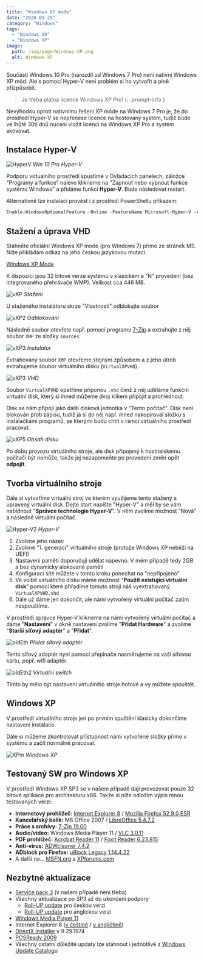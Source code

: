 ```yaml
---
title: "Windows XP mode"
date: "2020-09-29"
category: "Windows" 
tags: 
  - "Windows 10"
  - "Windows XP"
image: 
  path: /img/page/Windows-XP.png
  alt: Windows XP
---
```


Součástí Windows 10 Pro (narozdíl od Windows 7 Pro) není nativní Windows XP mód. Ale s pomocí Hyper-V není problém si ho vytvořit a plně přizpůsobit.

> Je třeba platná licence Windows XP Pro!
{: .prompt-info }

Nevýhodou oproti nativnímu řešení XP móde na Windows 7 Pro je, že do prostředí Hyper-V se nepřenese licence na hostovaný systém, tudíž bude ve lhůtě 30ti dnů nuceni vložit licenci na Windows XP Pro a systém aktivovat.

## Instalace Hyper-V

![HyperV](/img/2020-09-29-windows-xp-mode/hyper-v1.png)
_Win 10 Pro Hyper-V_

Podporu virtuálního prostředí spustíme v Ovládacích panelech, záložce "Programy a funkce" nalevo klikneme na "Zapnout nebo vypnout funkce systému Windows" a přidáme funkci __Hyper-V__. Bude následovat restart.

Alternativně lze instalaci provést i z prostředí PowerShellu příkazem:

```powershell
Enable-WindowsOptionalFeature -Online -FeatureName Microsoft-Hyper-V -All
```

## Stažení a úprava VHD

Stáhněte oficiální Windows XP mode (pro Windows 7) přímo ze stránek MS. Níže přikládám odkaz na jeho českou jazykovou mutaci.

[Windows XP Mode](https://www.microsoft.com/cs-cz/download/details.aspx?id=8002)

K dispozici jsou 32 bitové verze systému v klasickém a "N" provedení (bez integrovaného přehrávače WMP). Velikost cca 446 MB.

![vXP](/img/2020-09-29-windows-xp-mode/vXP1.png)
_Stažení_

U staženého instalátoru skrze "Vlastnosti" odblokujte soubor

![vXP2](/img/2020-09-29-windows-xp-mode/vXP2.png)
_Odblokování_

Následně soubor otevřete např. pomocí programu [7-Zip](https://www.7-zip.org/) a extrahujte z něj soubor `XMP` ze složky `sources`.

![vXP3](/img/2020-09-29-windows-xp-mode/vXP3.png)
_Instalátor_

Extrahovaný soubor `XMP` otevřeme stejným způsobem a z jeho útrob extrahujeme soubor virtuálního disku (`VirtualXPVHD`).

![vXP3](/img/2020-09-29-windows-xp-mode/vXP4.png)
_VHD_

Soubor `VirtualXPVHD` opatříme příponou `.vhd` čímž z něj uděláme funkční virtuální disk, který si ihned můžeme dvoj klikem připojit a prohlédnout.

Disk se nám připojí jako další disková jednotka v "Tento počítač". Disk není blokován proti zápisu, tudíž já si do něj např. ihned nakopíroval složku s instalačkami programů, se kterými budu chtít v rámci virtuálního prostředí pracovat.

![vXP5](/img/2020-09-29-windows-xp-mode/vXP5.png)
_Obsah disku_

Po dobu provozu virtuálního stroje, ale disk připojený k hostitelskému počítači být nemůže, takže jej nezapomeňte po provedení změn opět **odpojit**.

## Tvorba virtuálního stroje

Dále si vytvoříme virtuální stroj ve kterém využijeme tento stažený a upravený virtuální disk. Dejte start napište "Hyper-V" a měl by se vám nabídnout "**Správce technologie Hyper-V**". V něm zvolíme možnost "Nová" a následně virtuální počítač.

![Hyper-V2](/img/2020-09-29-windows-xp-mode/hyper-v2.png)
_Hyper-V_

1. Zvolíme jeho název
2. Zvolíme "1. generaci" virtuálního stroje (protože Windows XP neběží na UEFI)
3. Nastavení paměti doporučuji udělat napevno. V mém případě tedy 2GB a bez dynamicky alokované paměti
4. Konfiguraci sítě můžete v tomto kroku ponechat na "nepřipojeno"
5. Ve volbě virtuálního disku máme možnost "**Použít existující virtuální disk**" pomocí které přiřadíme tomuto stroji náš vyextrahovaný `VirtualXPVHD.vhd`
6. Dále už dáme jen dokončit, ale námi vytvořený virtuální počítač zatím nespouštíme.

V prostředí správce Hyper-V klikneme na námi vytvořený virtuální počítač a dáme "**Nastavení**" v okně nastavení zvolíme "**Přidat Hardware**" a zvolíme "**Starší síťový adaptér**" a "**Přidat**".

![oldEth](/img/2020-09-29-windows-xp-mode/image-1.png)
_Přidat síťový adaptér_

Tento síťový adaptér nyní pomocí přepínače nasměrujeme na vaši síťovou kartu, popř. wifi adaptér.

![oldEth2](/img/2020-09-29-windows-xp-mode/image-2.png)
_Virtuální switch_

Tímto by mělo být nastavení virtuálního stroje hotové a vy můžete spouštět.

## Windows XP

V prostředí virtuálního stroje jen po prvním spuštění klasicky dokončíme nastavení instalace.

Dále si můžeme zkontrolovat přístupnost námi vytvořené složky přímo v systému a začít normálně pracovat.

![XPm](/img/2020-09-29-windows-xp-mode/image-3.png)
_Windows XP_

## Testovaný SW pro Windows XP

V prostředí Windows XP SP3 se v našem případě dají provozovat pouze 32 bitové aplikace pro architekturu x86. Takže si níže odložím výpis mnou testovaných verzí:

- **Internetový prohlížeč**: [Internet Explorer 8](https://www.microsoft.com/cs-cz/download/details.aspx?id=40390) / [Mozilla Firefox 52.9.0 ESR](https://ftp.mozilla.org/pub/firefox/releases/52.9.0esr/win32/cs/)
- **Kancelářský balík:** MS Office 2007 / [LibreOffice 5.4.7.2](https://downloadarchive.documentfoundation.org/libreoffice/old/5.4.7.2/win/x86/)
- **Práce s archívy:** [7-Zip 19.00](https://www.7-zip.org/download.html)
- **Audio/video:** Windows Media Player 11 / [VLC 3.0.11](https://download.videolan.org/pub/videolan/vlc/last/win32/)
- **PDF prohlížeč:** [Acrobat Reader 11](https://get.adobe.com/cz/reader/otherversions/) / [Foxit Reader 6.23.815](https://cdn01.foxitsoftware.com/pub/foxit/reader/desktop/win/6.x/6.2/enu/FoxitReader623.815_enu_Setup.exe)
- **Anti-virus:** [ADWcleaner 7.4.2](https://downloads.malwarebytes.com/file/adwcleaner-legacy)
- **ADblock pro Firefox:** [uBlock Legacy 1.14.4.22](https://github.com/gorhill/uBlock-for-firefox-legacy/releases/tag/firefox-legacy-1.16.4.22)
- A další na... [MSFN.org](https://msfn.org/board/topic/176299-latest-version-of-software-running-on-xp/) a [XPforums.com](https://www.xpforums.com/)

## Nezbytné aktualizace

- [Service pack 3](https://www.microsoft.com/cs-cz/download/details.aspx?id=55460) (v našem případě není třeba)
- Všechny aktualizace po SP3 až do ukončení podpory
    - [Roll-UP update](https://uloz.to/file/ReHrMuKZw/windows-xp-post-sp3-cz-roll-up-update-exe) pro českou verzi
    - [Roll-UP update](https://uloz.to/file/BffgxgPbD/windows-xp-post-sp3-en-roll-up-update-exe) pro anglickou verzi
- [Windows Media Player 11](https://www.download.windowsupdate.com/msdownload/update/v3-19990518/cabpool/windows6.0-kb941651-x86_cf2d8dd55a356b9d27b75ead67ff45cf3d2d9a14.msu)
- Internet Explorer 8 ([v češtině](https://download.microsoft.com/download/7/F/2/7F2D755E-1568-482A-AC6B-2602B50FB88E/IE8-WindowsXP-x86-CSY.exe) / [v angličtině](https://download.microsoft.com/download/C/C/0/CC0BD555-33DD-411E-936B-73AC6F95AE11/IE8-WindowsXP-x86-ENU.exe))
- [DirectX installer](https://www.microsoft.com/cs-cz/download/details.aspx?id=35) v 9.29.1974
- [POSReady 2009](https://www.catalog.update.microsoft.com/ScopedViewInline.aspx?updateid=6f4e581a-5f28-44a1-b3a5-c6c50951556f)
- Všechny ostatní důležité updaty lze stáhnout i jednotlivě z [Windows Update Catalog](https://www.catalog.update.microsoft.com/)u
